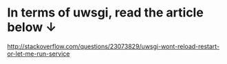 
# In terms of uwsgi, read the article below ↓
http://stackoverflow.com/questions/23073829/uwsgi-wont-reload-restart-or-let-me-run-service
